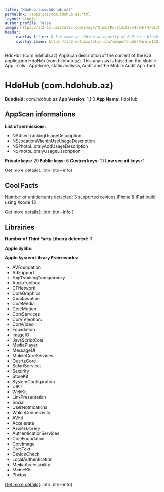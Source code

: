 ```yaml
---
title: "HdoHub (com.hdohub.az)"
permalink: /apps/ios/com.hdohub.az.html
layout: single
author_profile: false
image: https://is2-ssl.mzstatic.com/image/thumb/Purple122/v4/8d/f4/61/8df461cd-b0d7-2173-49c8-3f39cc119a07/AppIcon-0-0-1x_U007emarketing-0-0-0-7-0-0-sRGB-0-0-0-GLES2_U002c0-512MB-85-220-0-0.png/512x512bb.jpg
header: 
     overlay_filter: 0.5 # same as adding an opacity of 0.5 to a black background
     overlay_image: https://is2-ssl.mzstatic.com/image/thumb/Purple122/v4/8d/f4/61/8df461cd-b0d7-2173-49c8-3f39cc119a07/AppIcon-0-0-1x_U007emarketing-0-0-0-7-0-0-sRGB-0-0-0-GLES2_U002c0-512MB-85-220-0-0.png/512x512bb.jpg
---
```

HdoHub (com.hdohub.az) AppScan description of the content of the iOS application HdoHub (com.hdohub.az). This analysis is based on the Mobile App Tools : AppScore, static analysis, Audit and the Mobile Audit App Tool.

# HdoHub (com.hdohub.az)

**BundleId:** com.hdohub.az
**App Version:** 1.1.0
**App Name:** HdoHub


## AppScan informations 

**List of permissions:** 
- NSUserTrackingUsageDescription
- NSLocationWhenInUseUsageDescription
- NSPhotoLibraryAddUsageDescription
- NSPhotoLibraryUsageDescription
  
  
**Private keys:** 29
**Public keys:** 6
**Custom keys:** 10
**Low securit keys:** 1
  
[Get more details](/pricing.html){: .btn .btn--info}

## Cool Facts

Number of entitlements detected: 3
supported devices iPhone & iPad
build using Xcode 13
  
[Get more details](/pricing.html){: .btn .btn--info }

## Librairies 
**Number of Third Party Library detected:** 0


**Apple dylibs:**


**Apple System Library Frameworks:**
- AVFoundation
- AdSupport
- AppTrackingTransparency
- AudioToolbox
- CFNetwork
- CoreGraphics
- CoreLocation
- CoreMedia
- CoreMotion
- CoreServices
- CoreTelephony
- CoreVideo
- Foundation
- ImageIO
- JavaScriptCore
- MediaPlayer
- MessageUI
- MobileCoreServices
- QuartzCore
- SafariServices
- Security
- StoreKit
- SystemConfiguration
- UIKit
- WebKit
- LinkPresentation
- Social
- UserNotifications
- WatchConnectivity
- AVKit
- Accelerate
- AssetsLibrary
- AuthenticationServices
- CoreFoundation
- CoreImage
- CoreText
- DeviceCheck
- LocalAuthentication
- MediaAccessibility
- MetricKit
- Photos


  
[Get more details](/pricing.html){: .btn .btn--info}


